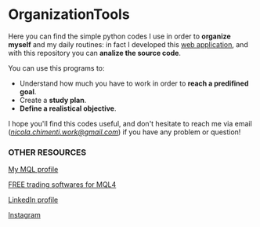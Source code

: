 # OrganizationTools
Here you can find the simple python codes I use in order to **organize myself** and my daily routines: in fact I developed this [web application](https://teknotrader-organization-tool.streamlit.app/), and with this repository you can **analize the source code**.

You can use this programs to:
- Understand how much you have to work in order to **reach a predifined goal**.
- Create a **study plan**.
- **Define a realistical objective**.

I hope you'll find this codes useful, and don't hesitate to reach me via email (*nicola.chimenti.work@gmail.com*) if you have any problem or question!

### OTHER RESOURCES

[My MQL profile](https://www.mql5.com/en/users/teknotrader)

[FREE trading softwares for MQL4](https://www.mql5.com/it/users/teknotrader/seller)

[LinkedIn profile](https://www.linkedin.com/in/nicolachimenti?utm_source=share&utm_campaign=share_via&utm_content=profile&utm_medium=android_app)

[Instagram](https://www.instagram.com/tekno_trader/)
